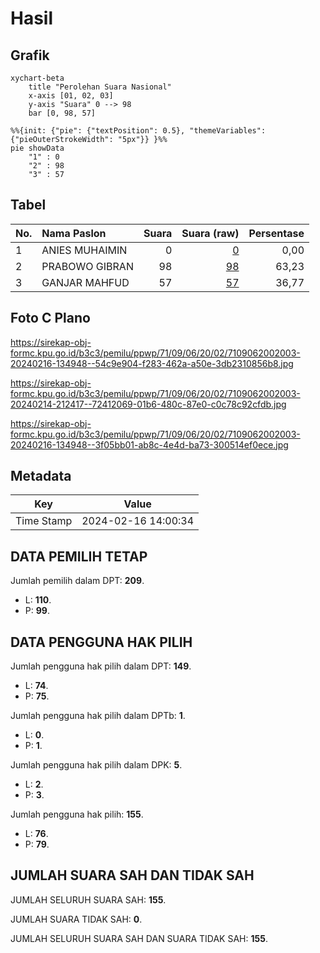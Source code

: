 # Hasil

## Grafik

```mermaid
xychart-beta
    title "Perolehan Suara Nasional"
    x-axis [01, 02, 03]
    y-axis "Suara" 0 --> 98
    bar [0, 98, 57]
```

```mermaid
%%{init: {"pie": {"textPosition": 0.5}, "themeVariables": {"pieOuterStrokeWidth": "5px"}} }%%
pie showData
    "1" : 0
    "2" : 98
    "3" : 57
```

## Tabel

| No. | Nama Paslon    | Suara | Suara (raw) | Persentase |
|:--- |:-------------- | -----:| -----------:| ----------:|
| 1   | ANIES MUHAIMIN | 0     | [0][p-1]    | 0,00       |
| 2   | PRABOWO GIBRAN | 98    | [98][p-2]   | 63,23      |
| 3   | GANJAR MAHFUD  | 57    | [57][p-3]   | 36,77      |


[p-1]: https://github.com/gigit-pemilu/pemilu-2024/blob/main/pilpres/hitung-suara/sub/71-sulawesi-utara/sub/09-kep-siau-tagulandang-biaro/sub/06-tagulandang-utara/sub/2002-minanga/sub/003-tps/sub/paslon-1.txt
[p-2]: https://github.com/gigit-pemilu/pemilu-2024/blob/main/pilpres/hitung-suara/sub/71-sulawesi-utara/sub/09-kep-siau-tagulandang-biaro/sub/06-tagulandang-utara/sub/2002-minanga/sub/003-tps/sub/paslon-2.txt
[p-3]: https://github.com/gigit-pemilu/pemilu-2024/blob/main/pilpres/hitung-suara/sub/71-sulawesi-utara/sub/09-kep-siau-tagulandang-biaro/sub/06-tagulandang-utara/sub/2002-minanga/sub/003-tps/sub/paslon-3.txt

## Foto C Plano

https://sirekap-obj-formc.kpu.go.id/b3c3/pemilu/ppwp/71/09/06/20/02/7109062002003-20240216-134948--54c9e904-f283-462a-a50e-3db2310856b8.jpg

https://sirekap-obj-formc.kpu.go.id/b3c3/pemilu/ppwp/71/09/06/20/02/7109062002003-20240214-212417--72412069-01b6-480c-87e0-c0c78c92cfdb.jpg

https://sirekap-obj-formc.kpu.go.id/b3c3/pemilu/ppwp/71/09/06/20/02/7109062002003-20240216-134948--3f05bb01-ab8c-4e4d-ba73-300514ef0ece.jpg


## Metadata

| Key        | Value               |
| ---------- | ------------------- |
| Time Stamp | 2024-02-16 14:00:34 |


## DATA PEMILIH TETAP

Jumlah pemilih dalam DPT: **209**.
 * L: **110**.
 * P: **99**.

## DATA PENGGUNA HAK PILIH

Jumlah pengguna hak pilih dalam DPT: **149**.
 * L: **74**.
 * P: **75**.

Jumlah pengguna hak pilih dalam DPTb: **1**.
 * L: **0**.
 * P: **1**.

Jumlah pengguna hak pilih dalam DPK: **5**.
 * L: **2**.
 * P: **3**.

Jumlah pengguna hak pilih: **155**.
 * L: **76**.
 * P: **79**.

## JUMLAH SUARA SAH DAN TIDAK SAH

JUMLAH SELURUH SUARA SAH: **155**.

JUMLAH SUARA TIDAK SAH: **0**.

JUMLAH SELURUH SUARA SAH DAN SUARA TIDAK SAH: **155**.


